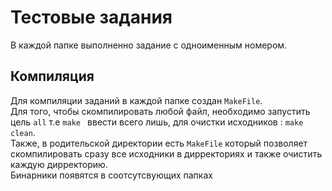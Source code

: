 
# Тестовые задания

В каждой папке выполненно задание с одноименным номером.


## Компиляция
Для компиляции заданий в каждой папке создан `MakeFile`. \
Для того, чтобы скомпилировать любой файл, необходимо запустить цель `all` т.е `make ` ввести всего лишь, для очистки исходников : `make clean`. \
Также, в родительской директории есть `MakeFile` который позволяет скомпилировать сразу все исходники в дирректориях и также очистить каждую дирректорию. \
Бинарники появятся в соотсутсвующих папках
